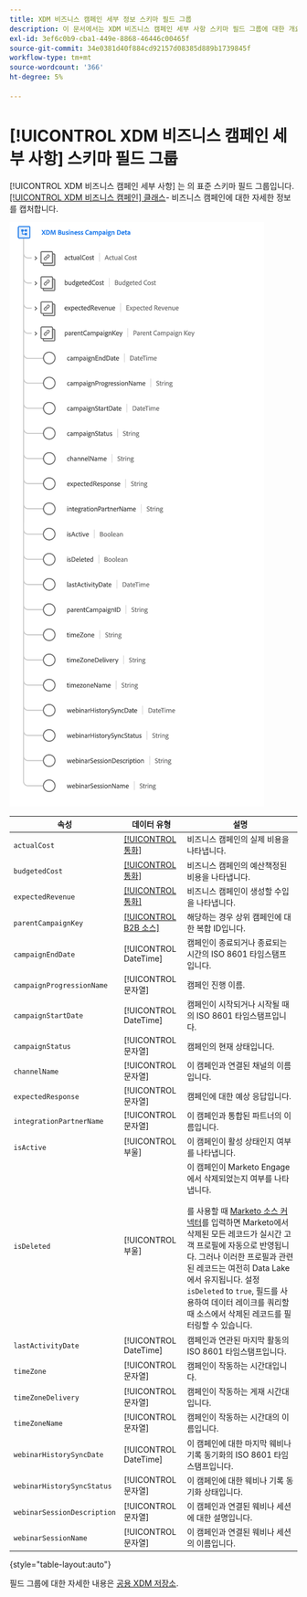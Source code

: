```yaml
---
title: XDM 비즈니스 캠페인 세부 정보 스키마 필드 그룹
description: 이 문서에서는 XDM 비즈니스 캠페인 세부 사항 스키마 필드 그룹에 대한 개요를 제공합니다.
exl-id: 3ef6c0b9-cba1-449e-8868-46446c00465f
source-git-commit: 34e0381d40f884cd92157d08385d889b1739845f
workflow-type: tm+mt
source-wordcount: '366'
ht-degree: 5%

---
```


# [!UICONTROL XDM 비즈니스 캠페인 세부 사항] 스키마 필드 그룹

[!UICONTROL XDM 비즈니스 캠페인 세부 사항] 는 의 표준 스키마 필드 그룹입니다. [[!UICONTROL XDM 비즈니스 캠페인] 클래스](../../classes/b2b/business-campaign.md)- 비즈니스 캠페인에 대한 자세한 정보를 캡처합니다.

![UI에 표시되는 XDM 비즈니스 캠페인 세부 사항 필드 그룹의 구조](../../images/field-groups/b2b/business-campaign-details.png)

| 속성 | 데이터 유형 | 설명 |
| --- | --- | --- |
| `actualCost` | [[!UICONTROL 통화]](../../data-types/currency.md) | 비즈니스 캠페인의 실제 비용을 나타냅니다. |
| `budgetedCost` | [[!UICONTROL 통화]](../../data-types/currency.md) | 비즈니스 캠페인의 예산책정된 비용을 나타냅니다. |
| `expectedRevenue` | [[!UICONTROL 통화]](../../data-types/currency.md) | 비즈니스 캠페인이 생성할 수입을 나타냅니다. |
| `parentCampaignKey` | [[!UICONTROL B2B 소스]](../../data-types/b2b-source.md) | 해당하는 경우 상위 캠페인에 대한 복합 ID입니다. |
| `campaignEndDate` | [!UICONTROL DateTime] | 캠페인이 종료되거나 종료되는 시간의 ISO 8601 타임스탬프입니다. |
| `campaignProgressionName` | [!UICONTROL 문자열] | 캠페인 진행 이름. |
| `campaignStartDate` | [!UICONTROL DateTime] | 캠페인이 시작되거나 시작될 때의 ISO 8601 타임스탬프입니다. |
| `campaignStatus` | [!UICONTROL 문자열] | 캠페인의 현재 상태입니다. |
| `channelName` | [!UICONTROL 문자열] | 이 캠페인과 연결된 채널의 이름입니다. |
| `expectedResponse` | [!UICONTROL 문자열] | 캠페인에 대한 예상 응답입니다. |
| `integrationPartnerName` | [!UICONTROL 문자열] | 이 캠페인과 통합된 파트너의 이름입니다. |
| `isActive` | [!UICONTROL 부울] | 이 캠페인이 활성 상태인지 여부를 나타냅니다. |
| `isDeleted` | [!UICONTROL 부울] | 이 캠페인이 Marketo Engage에서 삭제되었는지 여부를 나타냅니다.<br><br>를 사용할 때 [Marketo 소스 커넥터](../../../sources/connectors/adobe-applications/marketo/marketo.md)를 입력하면 Marketo에서 삭제된 모든 레코드가 실시간 고객 프로필에 자동으로 반영됩니다. 그러나 이러한 프로필과 관련된 레코드는 여전히 Data Lake에서 유지됩니다. 설정 `isDeleted` to `true`, 필드를 사용하여 데이터 레이크를 쿼리할 때 소스에서 삭제된 레코드를 필터링할 수 있습니다. |
| `lastActivityDate` | [!UICONTROL DateTime] | 캠페인과 연관된 마지막 활동의 ISO 8601 타임스탬프입니다. |
| `timeZone` | [!UICONTROL 문자열] | 캠페인이 작동하는 시간대입니다. |
| `timeZoneDelivery` | [!UICONTROL 문자열] | 캠페인이 작동하는 게재 시간대입니다. |
| `timeZoneName` | [!UICONTROL 문자열] | 캠페인이 작동하는 시간대의 이름입니다. |
| `webinarHistorySyncDate` | [!UICONTROL DateTime] | 이 캠페인에 대한 마지막 웨비나 기록 동기화의 ISO 8601 타임스탬프입니다. |
| `webinarHistorySyncStatus` | [!UICONTROL 문자열] | 이 캠페인에 대한 웨비나 기록 동기화 상태입니다. |
| `webinarSessionDescription` | [!UICONTROL 문자열] | 이 캠페인과 연결된 웨비나 세션에 대한 설명입니다. |
| `webinarSessionName` | [!UICONTROL 문자열] | 이 캠페인과 연결된 웨비나 세션의 이름입니다. |

{style=&quot;table-layout:auto&quot;}

필드 그룹에 대한 자세한 내용은 [공용 XDM 저장소](https://github.com/adobe/xdm/blob/master/components/fieldgroups/campaign/campaign-details.schema.json).
